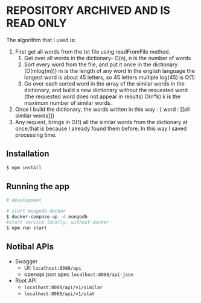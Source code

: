 # REPOSITORY ARCHIVED AND IS READ ONLY
The algorithm that I used is: 
1. First get all words from the txt file using readFromFile method.
    1. Get over all words in the dictionary- O(n), n is the number of words
    2. Sort every word from the file, and put it once in the dictionary (O(mlog(m))) m is the length of any word
       In the english language the longest word is about 45 letters, so 45 letters multiple log(45) is O(1)
    3. Go over each sorted word in the array of the similar words in the dictionary, and build a new dictionary without the requested word (the requested word does not appear in results) O(n*k) k is the maximum number of similar words.
2. Once I build the dictionary, the words written in this way : { word : [[all similar words]]}
3. Any request, brings in O(1) all the similar words from the dictionary at once,that is because I already found them before.
In this way I saved processing time.

## Installation

```bash
$ npm install
```

## Running the app

```bash
# development

# start mongodb docker
$ docker-compose up -d mongodb
#start service locally, without docker
$ npm run start 
```

## Notibal APIs
* Swagger
    * UI: ```localhost:8080/api```
    * openapi json spec ```localhost:8080/api-json```
* Root API
    * ```localhost:8080/api/v1/similar```
    * ```localhost:8080/api/v1/stat```

